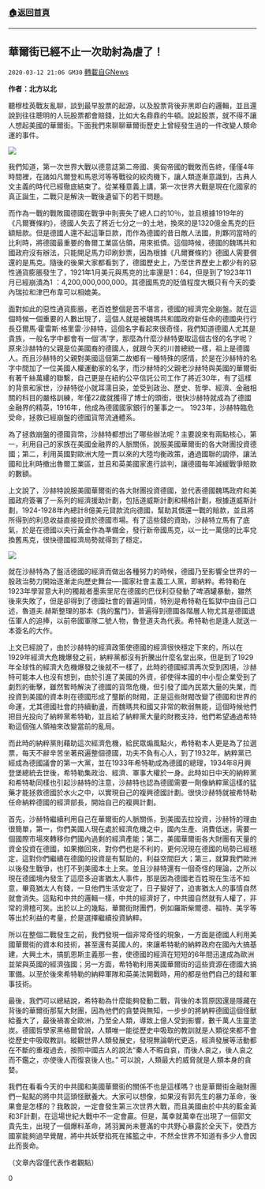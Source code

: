 ###  [:house:返回首頁](https://github.com/ourhimalayas/txt)
---

## 華爾街已經不止一次助紂為虐了！
`2020-03-12 21:06 GM30` [轉載自GNews](https://gnews.org/zh-hant/139812/)

**作者：北方以北**

聽穆桂英戰友亂聊，談到最早股票的起源，以及股票背後非黑即白的邏輯，並且還說到往往聰明的人玩股票都會賠錢，比如大名鼎鼎的牛頓。說起股票，就不得不讓人想起美國的華爾街。下面我們來聊聊華爾街歷史上曾經發生過的一件改變人類命運的事件。

![](https://s3-ap-northeast-1.amazonaws.com/news.guo.offload.media/wp-content/uploads/2020/03/12205704/1-61.png)

我們知道，第一次世界大戰以德意誌第二帝國、奧匈帝國的戰敗而告終，僅僅4年時間裡，在諸如凡爾登和馬恩河等等戰役的絞肉機下，讓人類逐漸意識到，古典人文主義的時代已經徹底結束了。從某種意義上講，第一次世界大戰是現在化國家的真正誕生，二戰只是解決一戰後遺留下的若干問題。

而作為一戰的戰敗國德國在戰爭中則喪失了總人口的10％，並且根據1919年的《凡爾賽條約》，德國人失去了將近七分之一的土地，換來的是1320億金馬克的巨額賠款。但是德國人還不起這筆巨款，而作為德國的昔日敵人法國，則夥同當時的比利時，將德國最重要的魯爾工業區佔領，用來抵債。這個時候，德國的魏瑪共和國政府沒有辦法，只能開足馬力印刷鈔票，因為根據《凡爾賽條約》德國人需要償還的是馬克。隨後的後果大家都看到了，德國歷史上，乃至世界歷史上都少有的惡性通貨膨脹發生了，1921年1月美元與馬克的比率還是1：64，但是到了1923年11月已經崩潰為1 ：4,200,000,000,000。其德國馬克的貶值程度大概只有今天的委內瑞拉和津巴布韋可以相媲美。

面對如此的惡性通貨膨脹，老百姓整個是苦不堪言，德國的經濟完全崩盤。就在這個時候一個重要的人數出現了，這個人就是被魏瑪共和國政府新任命的德國央行行長亞爾馬·霍雷斯·格里雷·沙赫特，這個名字看起來很奇怪，我們知道德國人尤其是貴族，一般名字中都會有一個’馮’字，那麼為什麼沙赫特要取這個古怪的名字呢？原來沙赫特的父親是位美國裔的德國人，就跟今天的川普總統一樣，祖上是德國人。而且沙赫特的父親對美國這個第二故鄉有一種特殊的感情，於是在沙赫特的名字中間加了一位美國人權運動家的名字，而沙赫特的父親老沙赫特與美國的華爾街有著千絲萬縷的聯繫，自己更是在紐約公平信託公司工作了將近30年，有了這樣的背景和家世，沙赫特從小就耳濡目染，並受到政治、歷史、哲學、經濟、金融相關的科目的嚴格訓練，年僅22歲就獲得了博士的頭銜，很快沙赫特就成為了德國金融界的精英，1916年，他成為德國國家銀行的董事之一。 1923年，沙赫特臨危受命，拯救已經崩盤的德國貨幣流通體系。

為了拯救崩盤的德國貨幣，沙赫特都想出了哪些辦法呢？主要說來有兩點核心，第一，利用自己的家族在美國金融界的人脈關係，說服美國華爾街的各大財團投資德國；第二，利用英國對歐洲大陸一貫以來的大陸均衡政策，通過國聯的調停，讓法國和比利時撤出魯爾工業區，並且和英美國家進行談判，讓德國每年減緩戰爭賠款的數額。

上文說了，沙赫特說服美國華爾街的各大財團投資德國，並代表德國魏瑪政府和美國政府簽署了一系列的經濟援助計劃，包括道威斯計劃和楊格計劃，根據道威斯計劃，1924-1928年內總計8億美元貸款流向德國，幫助其償還一戰的賠款，並且將所得到的利息收益直接投資於德國市場。有了這些錢的資助，沙赫特立馬有了底氣，於是在德國以央行黃金作為準備金，發行新帝國馬克，以一比一萬億的比率兌換舊馬克，很快德國經濟局勢就得到了穩定。

![](https://s3-ap-northeast-1.amazonaws.com/news.guo.offload.media/wp-content/uploads/2020/03/12210226/image0-132.jpg)

就在沙赫特為了盤活德國的經濟而做出各種努力的時候，德國乃至影響全世界的一股政治勢力開始逐漸走向歷史舞台—-國家社會主義工人黨，即納粹。希特勒在1923年學習意大利的獨裁者墨索里尼在德國的巴伐利亞發動了啤酒罐暴動，雖然後來失敗了，但是卻得到了德國社會的普遍同情，特別是希特勒在監獄中由自己口述，魯道夫.赫斯整理的那本《我的奮鬥》，普遍得到德國各階層人物尤其是德國退伍軍人的追捧，以前帝國軍隊二號人物，魯登道夫為代表。希特勒也是逢人就送一本簽名的大作。

上文已經說了，由於沙赫特的經濟政策使德國的經濟很快穩定下來的，所以在1929年經濟大危機爆發之前，納粹黨都沒有折騰出什麼名堂出來，但是到了1929年全球性的經濟大危機爆發之後就不一樣了，此時的德國經濟再次受到困境，沙赫特可能本人也沒有想到，由於引進了美國的外資，卻使得本國的中小型企業受到了劇烈的衝擊，雖然暫時解決了德國的貨幣危機，但引發了國內民眾大量的失業，而投資到美國的資本則在德國形成了壟斷的財閥，正是這些財閥改變了德國和世界的命運，尤其德國社會的持續動盪，而魏瑪共和國又非常的軟弱無能，這個時候他們把目光投向了納粹黨希特勒，並且給了納粹黨大量的財務支持，他們希望通過希特勒這個強人領袖來改變當前的亂局。

而此時的納粹黨則藉助這次經濟危機，給民眾煽風點火，希特勒本人更是為了拉選票，每天不辭辛苦坐著飛遍整個德國，功夫不負有心人，到了1932年，納粹黨已經成為德國議會的第一大黨，並在1933年希特勒成為德國的總理，1934年8月興登堡總統去世後，希特勒集政治、經濟、軍事大權於一身。此時如日中天的納粹黨和希特勒同樣也引起沙赫特的注意，沙赫特也認為德國需要一劑像納粹黨這樣的猛藥才能拯救德國於水火之中，以實現自己的複興德國計劃。很快沙赫特就被希特勒任命納粹德國的經濟部長，開始自己的複興計劃。

首先，沙赫特繼續利用自己在華爾街的人脈關係，到美國去拉投資，沙赫特的理由很簡單，第一，你們美國人現在處於經濟危機之中，國內生產、消費低迷，需要一個國際市場來轉移你們國內過剩的經濟產能；第二，美國華爾街各大財團有天量的資金投資在德國，如果撤回來，對你們也是不利的，更何況現在德國的局勢已經穩定，這對你們繼續在德國的投資是有幫助的，利益空間巨大；第三，就算我們歐洲以後發生戰爭，也打不到美國本土上來。並且沙赫特還有一個奇怪的理論，之所以現在德國境內發生了這麼多迫害猶太人事件，那是因為德國老百姓現在生活不如意，畢竟猶太人有錢，一旦他們生活安定了，日子變好了，迫害猶太人的事情自然就會消失。這點和中共的邏輯一樣，中共的經濟好了，中共國自然就有人權了，非常的滑稽可笑。出於以上的幾點，華爾街財團們，例如羅斯柴爾德、福特、美孚等等出於利益的考量，於是選擇繼續投資納粹。

所以在整個二戰發生之前，我們發現一個非常奇怪的現象，一方面是德國人利用美國華爾街的資本和技術，甚至還有英國人的，來讓希特勒的納粹政府在國內大搞基建，大興土木，搞凱恩斯主義那一套，使德國的經濟在短短的6年間迅速成為歐洲並架與英國的經濟強國；另一方面，希特勒利用美國華爾街的這些資源在德國大搞軍備。以至於後來希特勒的納粹軍隊和英美法開戰時，用的都是他們自己的錢和軍事技術。

最後，我們可以總結說，希特勒為什麼能夠發動二戰，背後的本質原因還是隱藏在背後的華爾街那幫大財團，因為他們的貪婪與無知，一步步的將納粹德國這個怪獸給養大了，最後禍害全歐洲，乃至全人類，導致上億人受到影響，數千萬人生靈塗炭。德國哲學家黑格爾曾說，人類唯一能從歷史中吸取的教訓就是人類從來都不會從歷史中吸取教訓。縱觀世界人類發展史，發現無論朝代更迭，經濟發展等活動都在不斷的重複過去，按照中國古人的說法“秦人不暇自哀，而後人哀之，後人哀之而不鑑之，亦使後人而復哀後人也。” 可以說，人類最大的威脅就是人類本身的貪婪。

我們在看看今天的中共國和美國華爾街的關係不也是這樣嗎？也是華爾街金融財團們一點點的將中共這頭怪獸養大。大家可以想像，如果沒有郭先生的暴力革命，後果會是怎樣的？我敢說，一定會發生第三次世界大戰，而且美國由於中共的藍金黃和3F計劃，在這場世紀大戰中不一定會贏。但是，萬幸就萬幸在出現了一個郭文貴先生，出現了一個爆料革命，將羽翼尚未豐滿的中共野心暴露於全天下，使西方國家能夠過早覺醒，將中共妖孽掐死在搖籃之中，不然全世界不知道有多少人會因此而喪命。

（文章內容僅代表作者觀點）

0
